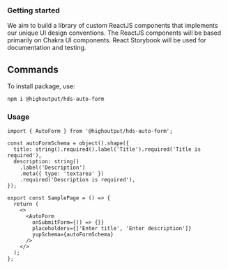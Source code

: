 ### Getting started

We aim to build a library of custom ReactJS components that implements our unique UI design conventions. The ReactJS components will be based primarily on Chakra UI components. React Storybook will be used for documentation and testing.

## Commands

To install package, use:

```bash
npm i @highoutput/hds-auto-form
```

### Usage

```tsx
import { AutoForm } from '@highoutput/hds-auto-form';

const autoFormSchema = object().shape({
  title: string().required().label('Title').required('Title is required'),
  description: string()
    .label('Description')
    .meta({ type: 'textarea' })
    .required('Description is required'),
});

export const SamplePage = () => {
  return (
    <>
      <AutoForm
        onSubmitForm={() => {}}
        placeholders={['Enter title', 'Enter description']}
        yupSchema={autoFormSchema}
      />
    </>
  );
};
```
